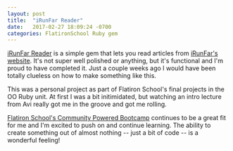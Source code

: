 ```yaml
---
layout: post
title:  "iRunFar Reader"
date:   2017-02-27 18:09:24 -0700
categories: FlatironSchool Ruby gem
---
```

[iRunFar Reader](https://github.com/jhnnyk/irunfar_reader-cli-app) is a simple gem that lets you read articles from [iRunFar's website](http://www.irunfar.com/). It's not super well polished or anything, but it's functional and I'm proud to have completed it. Just a couple weeks ago I would have been totally clueless on how to make something like this.

This was a personal project as part of Flatiron School's final projects in the OO Ruby unit. At first I was a bit initimidated, but watching an intro lecture from Avi really got me in the groove and got me rolling.

[Flatiron School's Community Powered Bootcamp](https://flatironschool.com/programs/online-community-bootcamp/) continues to be a great fit for me and I'm excited to push on and continue learning. The ability to create something out of almost nothing -- just a bit of code -- is a wonderful feeling!
